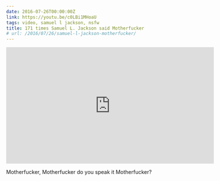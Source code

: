 ```yaml
---
date: 2016-07-26T00:00:00Z
link: https://youtu.be/c0LBi1MHoaU
tags: video, samuel l jackson, nsfw
title: 171 times Samuel L. Jackson said Motherfucker
# url: /2016/07/26/samuel-l-jackson-motherfucker/
---
```


<div class="video">

<iframe width="560" height="315" src="https://www.youtube.com/embed/c0LBi1MHoaU" frameborder="0" allowfullscreen></iframe>

</div>

Motherfucker, Motherfucker do you speak it Motherfucker?